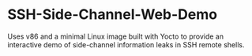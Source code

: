 # SSH-Side-Channel-Web-Demo
Uses v86 and a minimal Linux image built with Yocto to provide an interactive demo of side-channel information leaks in SSH remote shells.
